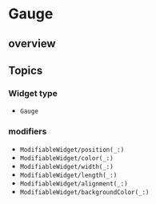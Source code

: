 # Gauge

## overview

## Topics

### Widget type

- ``Gauge``

### modifiers

- ``ModifiableWidget/position(_:)``
- ``ModifiableWidget/color(_:)``
- ``ModifiableWidget/width(_:)``
- ``ModifiableWidget/length(_:)``
- ``ModifiableWidget/alignment(_:)``
- ``ModifiableWidget/backgroundColor(_:)``

